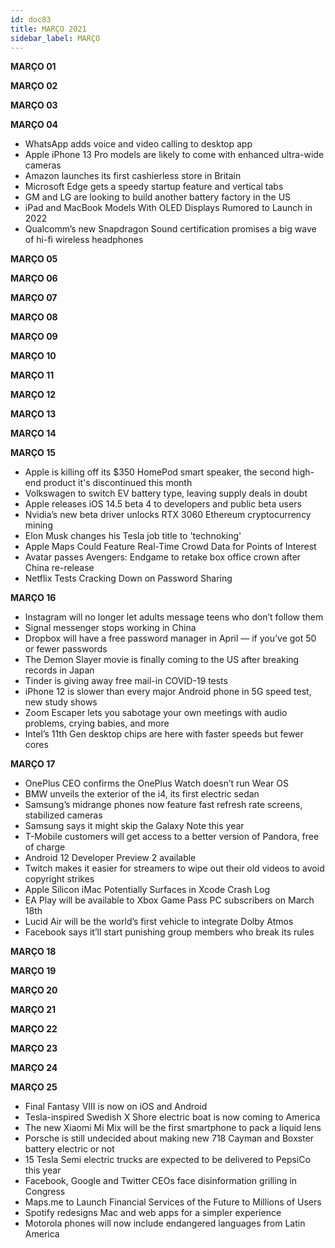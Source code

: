 ```yaml
---
id: doc83
title: MARÇO 2021
sidebar_label: MARÇO
---
```


**MARÇO 01**

**MARÇO 02**

**MARÇO 03**

**MARÇO 04**

- WhatsApp adds voice and video calling to desktop app
- Apple iPhone 13 Pro models are likely to come with enhanced ultra-wide cameras
- Amazon launches its first cashierless store in Britain
- Microsoft Edge gets a speedy startup feature and vertical tabs
- GM and LG are looking to build another battery factory in the US
- iPad and MacBook Models With OLED Displays Rumored to Launch in 2022
- Qualcomm’s new Snapdragon Sound certification promises a big wave of hi-fi wireless headphones

**MARÇO 05**

**MARÇO 06**

**MARÇO 07**

**MARÇO 08**

**MARÇO 09**

**MARÇO 10**

**MARÇO 11**

**MARÇO 12**

**MARÇO 13**

**MARÇO 14**

**MARÇO 15**

- Apple is killing off its $350 HomePod smart speaker, the second high-end product it's discontinued this month
- Volkswagen to switch EV battery type, leaving supply deals in doubt
- Apple releases iOS 14.5 beta 4 to developers and public beta users
- Nvidia’s new beta driver unlocks RTX 3060 Ethereum cryptocurrency mining
- Elon Musk changes his Tesla job title to 'technoking'
- Apple Maps Could Feature Real-Time Crowd Data for Points of Interest
- Avatar passes Avengers: Endgame to retake box office crown after China re-release
- Netflix Tests Cracking Down on Password Sharing

**MARÇO 16**

- Instagram will no longer let adults message teens who don’t follow them
- Signal messenger stops working in China
- Dropbox will have a free password manager in April — if you’ve got 50 or fewer passwords
- The Demon Slayer movie is finally coming to the US after breaking records in Japan
- Tinder is giving away free mail-in COVID-19 tests
- iPhone 12 is slower than every major Android phone in 5G speed test, new study shows
- Zoom Escaper lets you sabotage your own meetings with audio problems, crying babies, and more
- Intel’s 11th Gen desktop chips are here with faster speeds but fewer cores

**MARÇO 17**

- OnePlus CEO confirms the OnePlus Watch doesn’t run Wear OS
- BMW unveils the exterior of the i4, its first electric sedan
- Samsung’s midrange phones now feature fast refresh rate screens, stabilized cameras
- Samsung says it might skip the Galaxy Note this year
- T-Mobile customers will get access to a better version of Pandora, free of charge
- Android 12 Developer Preview 2 available
- Twitch makes it easier for streamers to wipe out their old videos to avoid copyright strikes
- Apple Silicon iMac Potentially Surfaces in Xcode Crash Log
- EA Play will be available to Xbox Game Pass PC subscribers on March 18th
- Lucid Air will be the world’s first vehicle to integrate Dolby Atmos
- Facebook says it’ll start punishing group members who break its rules

**MARÇO 18**

**MARÇO 19**

**MARÇO 20**

**MARÇO 21**

**MARÇO 22**

**MARÇO 23**

**MARÇO 24**

**MARÇO 25**

- Final Fantasy VIII is now on iOS and Android
- Tesla-inspired Swedish X Shore electric boat is now coming to America
- The new Xiaomi Mi Mix will be the first smartphone to pack a liquid lens
- Porsche is still undecided about making new 718 Cayman and Boxster battery electric or not
- 15 Tesla Semi electric trucks are expected to be delivered to PepsiCo this year
- Facebook, Google and Twitter CEOs face disinformation grilling in Congress 
- Maps.me to Launch Financial Services of the Future to Millions of Users
- Spotify redesigns Mac and web apps for a simpler experience
- Motorola phones will now include endangered languages from Latin America
